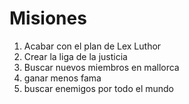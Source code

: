 # Misiones

1. Acabar con el plan de Lex Luthor
2. Crear la liga de la justicia
3. Buscar nuevos miembros en mallorca
4. ganar menos fama
5. buscar enemigos por todo el mundo